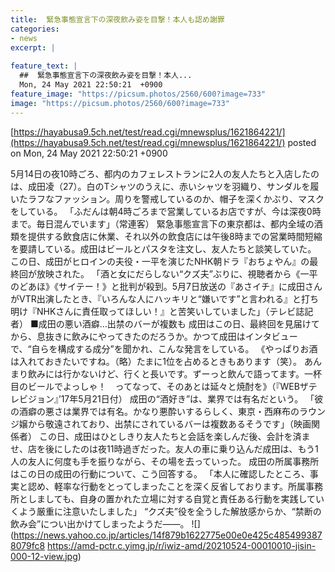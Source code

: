 ```yaml
---
title:  緊急事態宣言下の深夜飲み姿を目撃！本人も認め謝罪  
categories:
- news
excerpt: |
  
feature_text: |
  ##  緊急事態宣言下の深夜飲み姿を目撃！本人...
  Mon, 24 May 2021 22:50:21  +0900
feature_image: "https://picsum.photos/2560/600?image=733"
image: "https://picsum.photos/2560/600?image=733"
---
```


[https://hayabusa9.5ch.net/test/read.cgi/mnewsplus/1621864221/](https://hayabusa9.5ch.net/test/read.cgi/mnewsplus/1621864221/)
posted on Mon, 24 May 2021 22:50:21  +0900

<!--more-->

5月14日の夜10時ごろ、都内のカフェレストランに2人の友人たちと入店したのは、成田凌（27）。白のTシャツのうえに、赤いシャツを羽織り、サンダルを履いたラフなファッション。周りを警戒しているのか、帽子を深くかぶり、マスクをしている。 「ふだんは朝4時ごろまで営業しているお店ですが、今は深夜0時まで。毎日混んでいます」（常連客） 緊急事態宣言下の東京都は、都内全域の酒類を提供する飲食店に休業、それ以外の飲食店には午後8時までの営業時間短縮を要請している。成田はビールとパスタを注文し、友人たちと談笑していた。 この日、成田がヒロインの夫役・一平を演じたNHK朝ドラ『おちょやん』の最終回が放映された。 「酒と女にだらしない“クズ夫”ぶりに、視聴者から《一平のどあほ》《サイテー！》と批判が殺到。5月7日放送の『あさイチ』に成田さんがVTR出演したとき、『いろんな人にハッキリと“嫌いです”と言われる』と打ち明け『NHKさんに責任取ってほしい！』と苦笑いしていました」（テレビ誌記者） ■成田の悪い酒癖…出禁のバーが複数も 成田はこの日、最終回を見届けてから、息抜きに飲みにやってきたのだろうか。かつて成田はインタビューで、“自らを構成する成分”を聞かれ、こんな発言をしている。 《やっぱりお酒は入れておきたいですね。（略）たまに1位を占めるときもあります（笑）。 あんまり飲みには行かないけど、行くと長いです。ずーっと飲んで語ってます。一杯目のビールでよっしゃ！　ってなって、そのあとは延々と焼酎を》（『WEBザテレビジョン』’17年5月21日付） 成田の“酒好き”は、業界では有名だという。 「彼の酒癖の悪さは業界では有名。かなり悪酔いするらしく、東京・西麻布のラウンジ嬢から敬遠されており、出禁にされているバーは複数あるそうです」（映画関係者） この日、成田はひとしきり友人たちと会話を楽しんだ後、会計を済ませ、店を後にしたのは夜11時過ぎだった。友人の車に乗り込んだ成田は、もう1人の友人に何度も手を振りながら、その場を去っていった。 成田の所属事務所はこの日の成田の行動について、こう回答する。 「本人に確認したところ、事実と認め、軽率な行動をとってしまったことを深く反省しております。所属事務所としましても、自身の置かれた立場に対する自覚と責任ある行動を実践していくよう厳重に注意いたしました」 “クズ夫”役を全うした解放感からか、“禁断の飲み会”につい出かけてしまったようだ——。 ![](https://news.yahoo.co.jp/articles/14f879b1622775e00e0e425c4854993878079fc8 https://amd-pctr.c.yimg.jp/r/iwiz-amd/20210524-00010010-jisin-000-12-view.jpg)
